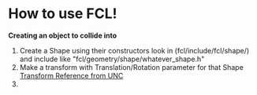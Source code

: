 # How to use FCL!

**Creating an object to collide into**
1. Create a Shape using their constructors look in (fcl/include/fcl/shape/) and include like "fcl/geometry/shape/whatever_shape.h"
2. Make a transform with Translation/Rotation parameter for that Shape
[Transform Reference from UNC](http://gamma.cs.unc.edu/FCL/fcl_docs/webpage/generated/classfcl_1_1Transform3f.html)
3. 

